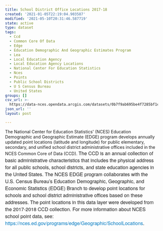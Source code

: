 ```yaml
---
title: School District Office Locations 2017-18
created: '2021-01-05T22:19:04.903587'
modified: '2021-05-10T20:31:46.587719'
state: active
type: dataset
tags:
  - Ccd
  - Common Core Of Data
  - Edge
  - Education Demographic And Geographic Estimates Program
  - Lea
  - Local Education Agency
  - Local Education Agency Locations
  - National Center For Education Statistics
  - Nces
  - Points
  - Public School Districts
  - U S Census Bureau
  - United States
groups: []
csv_url: >-
  https://data-nces.opendata.arcgis.com/datasets/0b7f9ab695be4f7285bf1c51461a1c40_0.csv?outSR=%7B%22latestWkid%22%3A4326%2C%22wkid%22%3A4326%7D
json_url: ''
layout: post

---
```

<div style='text-align:Left;'><p>The National Center for Education Statistics' (NCES) Education Demographic and Geographic Estimate (EDGE) program develops annually updated point locations (latitude and longitude) for public elementary, secondary, and unified school district administrative offices included in the NCES Common Core of Data (CCD). <span style='font-family:&quot;Avenir Next W01&quot;, &quot;Avenir Next W00&quot;, &quot;Avenir Next&quot;, Avenir, &quot;Helvetica Neue&quot;, sans-serif; font-size:16px;'>The CCD is an annual collection of basic administrative characteristics that includes the physical address for all public schools, school districts, and state education agencies in the United States. The NCES EDGE program collaborates with the U.S. Census Bureau’s Education Demographic, Geographic, and Economic Statistics (EDGE) Branch to develop point locations for schools and school district administrative offices based on these addresses. The point locations in this data layer were developed from the 2017-2018 CCD collection. For more information about NCES school point data, see: </span><a href='https://nces.ed.gov/programs/edge/Geographic/SchoolLocations' rel='nofollow ugc' style='color:rgb(0, 121, 193); text-decoration-line:none; font-family:&quot;Avenir Next W01&quot;, &quot;Avenir Next W00&quot;, &quot;Avenir Next&quot;, Avenir, &quot;Helvetica Neue&quot;, sans-serif; font-size:16px;'>https://nces.ed.gov/programs/edge/Geographic/SchoolLocations</a><span style='font-family:&quot;Avenir Next W01&quot;, &quot;Avenir Next W00&quot;, &quot;Avenir Next&quot;, Avenir, &quot;Helvetica Neue&quot;, sans-serif; font-size:16px;'>.</span><br /></p></div>
